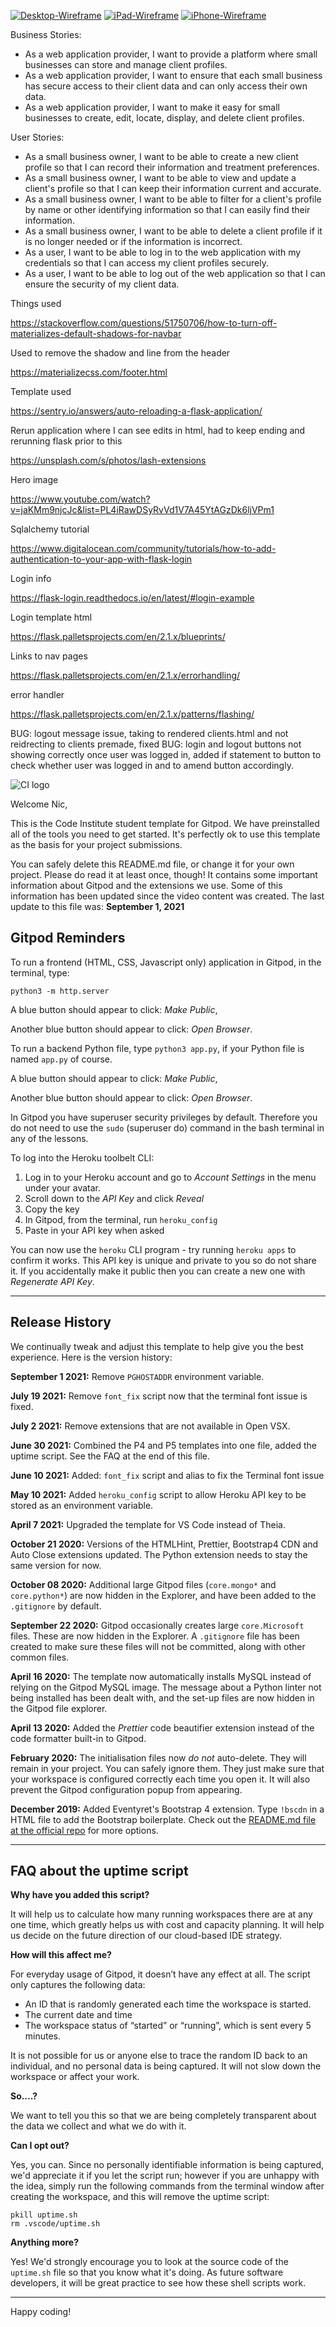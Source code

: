 [![Desktop-Wireframe]][desktop-wireframe]
[![iPad-Wireframe]][ipad-wireframe]
[![iPhone-Wireframe]][iphone-wireframe]

<!-- MARKDOWN LINKS & IMAGES -->
[desktop-wireframe]: /treatments/static/img/readme/desktop-wireframe.jpg
[ipad-wireframe]: /treatments/static/img/readme/ipad-wireframe.jpg
[iphone-wireframe]: /treatments/static/img/readme/iphone-wireframe.jpg

Business Stories:

* As a web application provider, I want to provide a platform where small businesses can store and manage client profiles.
* As a web application provider, I want to ensure that each small business has secure access to their client data and can only access their own data.
* As a web application provider, I want to make it easy for small businesses to create, edit, locate, display, and delete client profiles.

User Stories:

* As a small business owner, I want to be able to create a new client profile so that I can record their information and treatment preferences.
* As a small business owner, I want to be able to view and update a client's profile so that I can keep their information current and accurate.
* As a small business owner, I want to be able to filter for a client's profile by name or other identifying information so that I can easily find their information.
* As a small business owner, I want to be able to delete a client profile if it is no longer needed or if the information is incorrect.
* As a user, I want to be able to log in to the web application with my credentials so that I can access my client profiles securely.
* As a user, I want to be able to log out of the web application so that I can ensure the security of my client data.


Things used 

https://stackoverflow.com/questions/51750706/how-to-turn-off-materializes-default-shadows-for-navbar

Used to remove the shadow and line from the header

https://materializecss.com/footer.html

Template used 

https://sentry.io/answers/auto-reloading-a-flask-application/

Rerun application where I can see edits in html, had to keep ending and rerunning flask prior to this 

https://unsplash.com/s/photos/lash-extensions

Hero image

https://www.youtube.com/watch?v=jaKMm9njcJc&list=PL4iRawDSyRvVd1V7A45YtAGzDk6ljVPm1

Sqlalchemy tutorial 

https://www.digitalocean.com/community/tutorials/how-to-add-authentication-to-your-app-with-flask-login

Login info 

https://flask-login.readthedocs.io/en/latest/#login-example

Login template html

https://flask.palletsprojects.com/en/2.1.x/blueprints/

Links to nav pages

https://flask.palletsprojects.com/en/2.1.x/errorhandling/

error handler

https://flask.palletsprojects.com/en/2.1.x/patterns/flashing/

BUG: logout message issue, taking to rendered clients.html and not reidrecting to clients premade, fixed
BUG: login and logout buttons not showing correctly once user was logged in, added if statement to button to check whether user was logged in and to amend button accordingly. 


![CI logo](https://codeinstitute.s3.amazonaws.com/fullstack/ci_logo_small.png)

Welcome Nic,

This is the Code Institute student template for Gitpod. We have preinstalled all of the tools you need to get started. It's perfectly ok to use this template as the basis for your project submissions.

You can safely delete this README.md file, or change it for your own project. Please do read it at least once, though! It contains some important information about Gitpod and the extensions we use. Some of this information has been updated since the video content was created. The last update to this file was: **September 1, 2021**

## Gitpod Reminders

To run a frontend (HTML, CSS, Javascript only) application in Gitpod, in the terminal, type:

`python3 -m http.server`

A blue button should appear to click: _Make Public_,

Another blue button should appear to click: _Open Browser_.

To run a backend Python file, type `python3 app.py`, if your Python file is named `app.py` of course.

A blue button should appear to click: _Make Public_,

Another blue button should appear to click: _Open Browser_.

In Gitpod you have superuser security privileges by default. Therefore you do not need to use the `sudo` (superuser do) command in the bash terminal in any of the lessons.

To log into the Heroku toolbelt CLI:

1. Log in to your Heroku account and go to *Account Settings* in the menu under your avatar.
2. Scroll down to the *API Key* and click *Reveal*
3. Copy the key
4. In Gitpod, from the terminal, run `heroku_config`
5. Paste in your API key when asked

You can now use the `heroku` CLI program - try running `heroku apps` to confirm it works. This API key is unique and private to you so do not share it. If you accidentally make it public then you can create a new one with _Regenerate API Key_.

------

## Release History

We continually tweak and adjust this template to help give you the best experience. Here is the version history:

**September 1 2021:** Remove `PGHOSTADDR` environment variable.

**July 19 2021:** Remove `font_fix` script now that the terminal font issue is fixed.

**July 2 2021:** Remove extensions that are not available in Open VSX.

**June 30 2021:** Combined the P4 and P5 templates into one file, added the uptime script. See the FAQ at the end of this file.

**June 10 2021:** Added: `font_fix` script and alias to fix the Terminal font issue

**May 10 2021:** Added `heroku_config` script to allow Heroku API key to be stored as an environment variable.

**April 7 2021:** Upgraded the template for VS Code instead of Theia.

**October 21 2020:** Versions of the HTMLHint, Prettier, Bootstrap4 CDN and Auto Close extensions updated. The Python extension needs to stay the same version for now.

**October 08 2020:** Additional large Gitpod files (`core.mongo*` and `core.python*`) are now hidden in the Explorer, and have been added to the `.gitignore` by default.

**September 22 2020:** Gitpod occasionally creates large `core.Microsoft` files. These are now hidden in the Explorer. A `.gitignore` file has been created to make sure these files will not be committed, along with other common files.

**April 16 2020:** The template now automatically installs MySQL instead of relying on the Gitpod MySQL image. The message about a Python linter not being installed has been dealt with, and the set-up files are now hidden in the Gitpod file explorer.

**April 13 2020:** Added the _Prettier_ code beautifier extension instead of the code formatter built-in to Gitpod.

**February 2020:** The initialisation files now _do not_ auto-delete. They will remain in your project. You can safely ignore them. They just make sure that your workspace is configured correctly each time you open it. It will also prevent the Gitpod configuration popup from appearing.

**December 2019:** Added Eventyret's Bootstrap 4 extension. Type `!bscdn` in a HTML file to add the Bootstrap boilerplate. Check out the <a href="https://github.com/Eventyret/vscode-bcdn" target="_blank">README.md file at the official repo</a> for more options.

------

## FAQ about the uptime script

**Why have you added this script?**

It will help us to calculate how many running workspaces there are at any one time, which greatly helps us with cost and capacity planning. It will help us decide on the future direction of our cloud-based IDE strategy.

**How will this affect me?**

For everyday usage of Gitpod, it doesn’t have any effect at all. The script only captures the following data:

- An ID that is randomly generated each time the workspace is started.
- The current date and time
- The workspace status of “started” or “running”, which is sent every 5 minutes.

It is not possible for us or anyone else to trace the random ID back to an individual, and no personal data is being captured. It will not slow down the workspace or affect your work.

**So….?**

We want to tell you this so that we are being completely transparent about the data we collect and what we do with it.

**Can I opt out?**

Yes, you can. Since no personally identifiable information is being captured, we'd appreciate it if you let the script run; however if you are unhappy with the idea, simply run the following commands from the terminal window after creating the workspace, and this will remove the uptime script:

```
pkill uptime.sh
rm .vscode/uptime.sh
```

**Anything more?**

Yes! We'd strongly encourage you to look at the source code of the `uptime.sh` file so that you know what it's doing. As future software developers, it will be great practice to see how these shell scripts work.

---

Happy coding!
